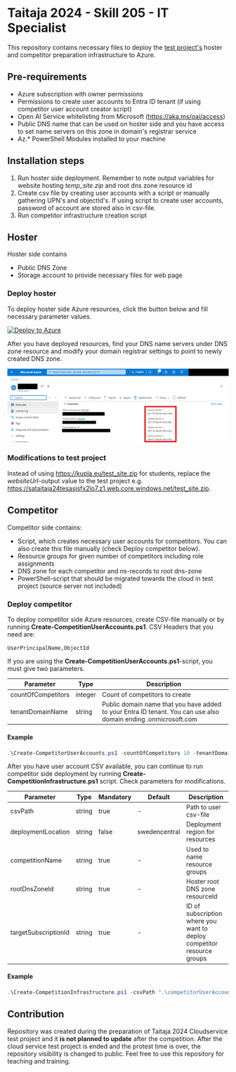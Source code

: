 # Taitaja 2024 - Skill 205 - IT Specialist

This repository contains necessary files to deploy the [test project's](205_Taitaja2024_Pilvipalvelut_Finaali.pdf) hoster and competitor preparation infrastructure to Azure. 

## Pre-requirements
- Azure subscription with owner permissions
- Permissions to create user accounts to Entra ID tenant (if using competitor user account creator script)
- Open AI Service whitelisting from Microsoft (https://aka.ms/oai/access)
- Public DNS name that can be used on hoster side and you have access to set name servers on this zone in domain's registrar service
- Az.* PowerShell Modules installed to your machine

## Installation steps
1. Run hoster side deployment. Remember to note output variables for website hosting *temp_site.zip* and root dns zone resource id
2. Create csv file by creating user accounts with a script or manually gathering UPN's and objectId's. If using script to create user accounts, password of account are stored also in csv-file.
3. Run competitor infrastructure creation script

## Hoster

Hoster side contains

- Public DNS Zone
- Storage account to provide necessary files for web page

### Deploy hoster

To deploy hoster side Azure resources, click the button below and fill necessary parameter values.

[![Deploy to Azure](https://aka.ms/deploytoazurebutton)](https://portal.azure.com/#create/Microsoft.Template/uri/https%3A%2F%2Fraw.githubusercontent.com%2Fmmaraa%2Ftaitaja2024%2Fmain%2Fhoster%2Fazuredeploy.json)

After you have deployed resources, find your DNS name servers under DNS zone resource and modify your domain registrar settings to point to newly created DNS zone.

![DNS zone nameservers](images/dnsNameServers.png)

### Modifications to test project

Instead of using https://kupla.eu/test_site.zip for students, replace the *websiteUrl*-output value to the test project e.g. https://sataitaja24tesasjsfx2lo7.z1.web.core.windows.net/test_site.zip.

## Competitor

Competitor side contains:

- Script, which creates necessary user accounts for competitors. You can also create this file manually (check Deploy competitor below).
- Resource groups for given number of competitors including role assignments
- DNS zone for each competitor and ns-records to root dns-zone
- PowerShell-script that should be migrated towards the cloud in test project (source server not included)

### Deploy competitor

To deploy competitor side Azure resources, create CSV-file manually or by running **Create-CompetitionUserAccounts.ps1**. CSV Headers that you need are:

```csv
UserPrincipalName,ObjectId
```

If you are using the **Create-CompetitionUserAccounts.ps1**-script, you must give two parameters. 

|Parameter|Type|Description|
|---------|----|-----------|
|countOfCompetitors|integer|Count of competitors to create|
|tenantDomainName|string|Public domain name that you have added to your Entra ID tenant. You can use also domain ending .onmicrosoft.com|

#### Example

```powershell
.\Create-CompetitorUserAccounts.ps1 -countOfCompetitors 10 -tenantDomainName "kupla.eu"
```

After you have user account CSV available, you can continue to run competitor side deployment by running **Create-CompetitionInfrastructure.ps1** script. Check parameters for modifications.

|Parameter|Type|Mandatory|Default|Description|
|---------|----|-----------|---|---|
|csvPath|string|true|-|Path to user csv-file|
|deploymentLocation|string|false|swedencentral|Deployment region for resources|
|competitionName|string|true|-|Used to name resource groups|
|rootDnsZoneId|string|true|-|Hoster root DNS zone resourceId|
|targetSubscriptionId|string|true|-|ID of subscription where you want to deploy competitor resource groups|

#### Example

```powershell
.\Create-CompetitionInfrastructure.ps1 -csvPath ".\competitorUserAccounts.csv" -competitionName "taitaja2024" -rootDnsZoneId "/subscriptions/c95e8492-4f56-48ce-a609-8b312638e773/resourceGroups/rg-taitaja2024-hoster-prod-001/providers/Microsoft.Network/dnszones/kupla.eu" -targetSubscriptionId "c95e8492-4f56-48ce-a609-8b312638e773"
```

## Contribution

Repository was created during the preparation of Taitaja 2024 Cloudservice test project and it **is not planned to update** after the competition. After the cloud service test project is ended and the protest time is over, the repository visibility is changed to public. Feel free to use this repository for teaching and training. 